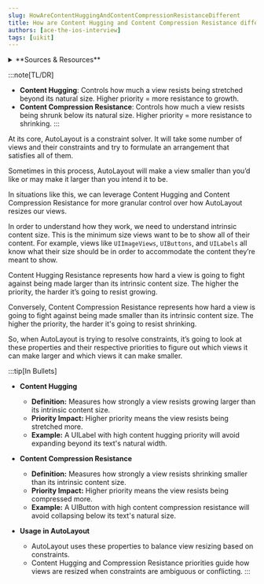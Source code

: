 ```yaml
---
slug: HowAreContentHuggingAndContentCompressionResistanceDifferent
title: How are Content Hugging and Content Compression Resistance different?
authors: [ace-the-ios-interview]
tags: [uikit]
---
```


<details>
  <summary>**Sources & Resources**</summary>

  **Main Source:** [Ace the iOS Interview](https://aryamansharda.gumroad.com/l/tcvck)

  **Additional Sources:**
    - [Adaptive UI Layouts in Swift: Understanding Content Hugging and Compression Resistance | Swift And Beyond](https://medium.com/swift-and-beyond/content-hugging-and-content-compression-resistance-a0b6c9a9cd23)
  
  **Further Reading:**
    - [Advanced Auto Layout Toolbox | objc.io](https://www.objc.io/issues/3-views/advanced-auto-layout-toolbox/)
</details>

:::note[TL/DR]
- **Content Hugging**: Controls how much a view resists being stretched beyond its natural size. Higher priority = more resistance to growth.
- **Content Compression Resistance**: Controls how much a view resists being shrunk below its natural size. Higher priority = more resistance to shrinking.
:::

At its core, AutoLayout is a constraint solver. It will take some number of views and their constraints and try to formulate an arrangement that satisfies all of them.

Sometimes in this process, AutoLayout will make a view smaller than you’d like or may make it larger than you intend it to be.

In situations like this, we can leverage Content Hugging and Content Compression Resistance for more granular control over how AutoLayout resizes our views.

In order to understand how they work, we need to understand intrinsic content size. This is the minimum size views want to be to show all of their content.
For example, views like `UIImageViews`, `UIButtons`, and `UILabels` all know what their size should be in order to accommodate the content they’re meant to show.

Content Hugging Resistance represents how hard a view is going to fight against being made larger than its intrinsic content size. The higher the priority, the harder it’s going to resist growing.

Conversely, Content Compression Resistance represents how hard a view is going to fight against being made smaller than its intrinsic content size. The higher the priority, the harder it's going to resist shrinking.

So, when AutoLayout is trying to resolve constraints, it’s going to look at these properties and their respective priorities to figure out which views it can make larger and which views it can make smaller.

:::tip[In Bullets]

- **Content Hugging**
  - **Definition:** Measures how strongly a view resists growing larger than its intrinsic content size.
  - **Priority Impact:** Higher priority means the view resists being stretched more.
  - **Example:** A UILabel with high content hugging priority will avoid expanding beyond its text's natural width.

- **Content Compression Resistance**
  - **Definition:** Measures how strongly a view resists shrinking smaller than its intrinsic content size.
  - **Priority Impact:** Higher priority means the view resists being compressed more.
  - **Example:** A UIButton with high content compression resistance will avoid collapsing below its text's natural size.

- **Usage in AutoLayout**
  - AutoLayout uses these properties to balance view resizing based on constraints.
  - Content Hugging and Compression Resistance priorities guide how views are resized when constraints are ambiguous or conflicting.
:::